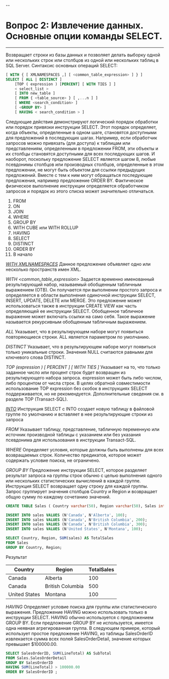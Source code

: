 --

# Вопрос 2: Извлечение данных. Основные опции команды SELECT.

---

Возвращает строки из базы данных и позволяет делать выборку одной или нескольких строк или столбцов из одной или нескольких таблиц в SQL Server. Синтаксис основных операций SELECT:

```SQL
[ WITH { [ XMLNAMESPACES ,] [ <common_table_expression> ] } ]
SELECT [ ALL | DISTINCT ]   
    [TOP ( expression ) [PERCENT] [ WITH TIES ] ]   
    < select_list >   
    [ INTO new_table ]   
    [ FROM { <table_source> } [ ,...n ] ]   
    [ WHERE <search_condition> ]   
    [ <GROUP BY> ]   
    [ HAVING < search_condition > ] 
```

Следующие действия демонстрируют логический порядок обработки или порядок привязки инструкции SELECT. Этот порядок определяет, когда объекты, определенные в одном шаге, становятся доступными для предложений в последующих шагах. Например, если обработчик запросов можно привязать (для доступа) к таблицам или представлениям, определенным в предложении FROM, эти объекты и их столбцы становятся доступными для всех последующих шагов. И наоборот, поскольку предложение SELECT является шагом 8, любые псевдонимы столбцов или производных столбцов, определенные в этом предложении, не могут быть объектом для ссылки предыдущих предложений. Вместе с тем к ним могут обращаться последующие предложения, например предложение ORDER BY. Фактическое физическое выполнение инструкции определяется обработчиком запросов и порядок из этого списка может значительно отличаться.

1. FROM
2. ON
3. JOIN
4. WHERE
5. GROUP BY
6. WITH CUBE или WITH ROLLUP
7. HAVING
8. SELECT
9. DISTINCT
10. ORDER BY
11. В начало

[_WITH XMLNAMESPACES_](29.md)
Данное предложение объявляет одно или несколько пространств имен XML.

_WITH <common_table_expression>_
Задается временно именованный результирующий набор, называемый обобщенным табличным выражением (ОТВ). Он получается при выполнении простого запроса и определяется в области выполнения одиночной инструкции SELECT, INSERT, UPDATE, DELETE или MERGE. Это предложение может использоваться также в инструкции CREATE VIEW как часть определяющей ее инструкции SELECT. Обобщенное табличное выражение может включать ссылки на само себя. Такое выражение называется рекурсивным обобщенным табличным выражением.

_ALL_
Указывает, что в результирующем наборе могут появиться повторяющиеся строки. ALL является параметром по умолчанию.

_DISTINCT_
Указывает, что в результирующем наборе могут появиться только уникальные строки. Значения NULL считаются равными для ключевого слова DISTINCT.

_TOP (expression ) [ PERCENT ] [ WITH TIES ]_
Указывает на то, что только заданное число или процент строк будет возвращен из результирующего набора запроса. expression может быть либо числом, либо процентом от числа строк.
В целях обратной совместимости использование TOP expression без скобок в инструкциях SELECT поддерживается, но не рекомендуется. Дополнительные сведения см. в разделе TOP (Transact-SQL).

[_INTO_](9.md)
Инструкция SELECT c INTO создает новую таблицу в файловой группе по умолчанию и вставляет в нее результирующие строки из запроса

_FROM_
Указывает таблицу, представление, табличную переменную или источник производной таблицы с указанием или без указания псевдонима для использования в инструкции Transact-SQL.

_WHERE_
Определяет условия, которые должны быть выполнены для всех возвращаемых строк. Количество предикатов, которое может содержать условие поиска, не ограничено.

_GROUP BY_
Предложение инструкции SELECT, которое разделяет результат запроса на группы строк обычно с целью выполнения одного или нескольких статистических вычислений в каждой группе. Инструкция SELECT возвращает одну строку для каждой группы.
Запрос группирует значения столбцов Country и Region и возвращает общую сумму по каждому сочетанию значений.

```sql
CREATE TABLE Sales ( Country varchar(50), Region varchar(50), Sales int );

INSERT INTO sales VALUES (N'Canada', N'Alberta', 100);
INSERT INTO sales VALUES (N'Canada', N'British Columbia', 200);
INSERT INTO sales VALUES (N'Canada', N'British Columbia', 300);
INSERT INTO sales VALUES (N'United States', N'Montana', 100);

SELECT Country, Region, SUM(sales) AS TotalSales
FROM Sales
GROUP BY Country, Region;
```
Результат

Country | Region | TotalSales
--- | --- | ---
Canada | Alberta |	100
Canada	| British Columbia | 500
United States |	Montana | 100


_HAVING_
Определяет условие поиска для группы или статистического выражения. Предложение HAVING можно использовать только в инструкции SELECT. HAVING обычно используется с предложением GROUP BY. Если предложение GROUP BY не используется, имеется одна неявная агрегированная группа.
В следующем примере, который использует простое предложение HAVING, из таблицы SalesOrderID извлекается сумма всех полей SalesOrderDetail, значение которых превышает $100000.00.
```sql
SELECT SalesOrderID, SUM(LineTotal) AS SubTotal  
FROM Sales.SalesOrderDetail  
GROUP BY SalesOrderID  
HAVING SUM(LineTotal) > 100000.00  
ORDER BY SalesOrderID ;
```